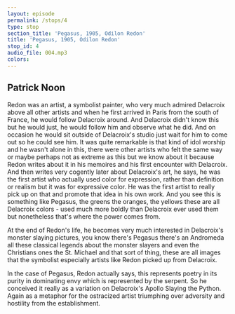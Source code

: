 ```yaml
---
layout: episode
permalink: /stops/4
type: stop
section_title: 'Pegasus, 1905, Odilon Redon'
title: 'Pegasus, 1905, Odilon Redon'
stop_id: 4
audio_file: 004.mp3
colors:
---
```


## Patrick Noon

Redon was an artist, a symbolist painter, who very much admired Delacroix above all other artists and when he first arrived in Paris from the south of France, he would follow Delacroix around.  And Delacroix didn't know this but he would just, he would follow him and observe what he did.  And on occasion he would sit outside of Delacroix's studio just wait for him to come out so he could see him.  It was quite remarkable is that kind of idol worship and he wasn't alone in this, there were other artists who felt the same way or maybe perhaps not as extreme as this but we know about it because Redon writes about it in his memoires and his first encounter with Delacroix.  And then writes very cogently later about Delacroix's art, he says, he was the first artist who actually used color for expression, rather than definition or realism but it was for expressive color.  He was the first artist to really pick up on that and promote that idea in his own work.  And you see this is something like Pegasus, the greens the oranges, the yellows these are all Delacroix colors - used much more boldly than Delacroix ever used them but nonetheless that's where the power comes from.

At the end of Redon's life, he becomes very much interested in Delacroix's monster slaying pictures, you know there's Pegasus there's an Andromeda all these classical legends about the monster slayers and even the Christians ones the St. Michael and that sort of thing, these are all images that the symbolist especially artists like Redon picked up from Delacroix.

In the case of Pegasus, Redon actually says, this represents poetry in its purity in dominating envy which is represented by the serpent.  So he conceived it really as a variation on Delacroix's Apollo Slaying the Python.  Again as a metaphor for the ostracized artist triumphing over adversity and hostility from the establishment.
